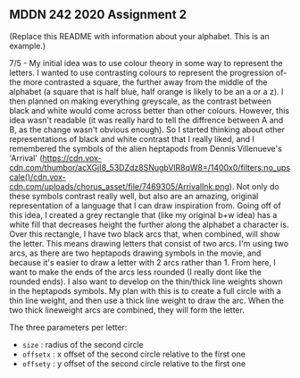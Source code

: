 ## MDDN 242 2020 Assignment 2

(Replace this README with information about your alphabet. This is an example.)

7/5 - My initial idea was to use colour theory in some way to represent the letters. I wanted to use contrasting colours to represent the progression of- the more contrasted a square, the further away from the middle of the alphabet (a square that is half blue, half orange is likely to be an a or a z). I then planned on making everything greyscale, as the contrast between black and white would come across better than other colours. However, this idea wasn't  readable (it was really hard to tell the diffrence between A and B, as the change wasn't obvious enough). So I started thinking about other representations of black and white contrast that I really liked, and I remembered the symbols of the alien heptapods from Dennis Villenueve's 'Arrival' (https://cdn.vox-cdn.com/thumbor/acXGjI8_53DZdz8SNugbVlR8qW8=/1400x0/filters:no_upscale()/cdn.vox-cdn.com/uploads/chorus_asset/file/7469305/ArrivalInk.png). Not only do these symbols contrast really well, but also are an amazing, original representation of a language that I can draw inspiration from. 
Going off of this idea, I created a grey rectangle that (like my original b+w idea) has a white fill that decreases height the further along the alphabet a character is. Over this rectangle, I have two black arcs that, when combined, will show the letter. This means drawing letters that consist of two arcs. I'm using two arcs, as there are two heptapods drawing symbols in the movie, and because it's easier to draw a letter with 2 arcs rather than 1. 
From here, I want to make the ends of the arcs less rounded (I really dont like the rounded ends). I also want to develop on the thin/thick line weights shown in the heptapods symbols. My plan with this is to create a full circle with a thin line weight, and then use a thick line weight to draw the arc. When the two thick lineweight arcs are combined, they will form the letter.

The three parameters per letter:
  * `size` : radius of the second circle
  * `offsetx` : x offset of the second circle relative to the first one
  * `offsety` : y offset of the second circle relative to the first one

